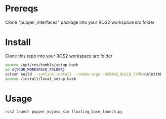 # Prereqs
Clone "pupper_interfaces" package into your ROS2 workspace src folder

# Install
Clone this repo into your ROS2 workspace src folder
```bash
source /opt/ros/humble/setup.bash
cd ${YOUR_WORKSPACE_FOLDER}
colcon build --symlink-install --cmake-args -DCMAKE_BUILD_TYPE=RelWithDebInfo -DCMAKE_EXPORT_COMPILE_COMMANDS=1
source /install/local_setup.bash
```

# Usage
```bash
ros2 launch pupper_mujoco_sim floating_base_launch.py 
```
